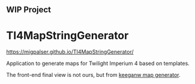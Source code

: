 ## WIP Project
# TI4MapStringGenerator

https://migpalser.github.io/TI4MapStringGenerator/

Application to generate maps for Twilight Imperium 4 based on templates.

The front-end final view is not ours, but from [keeganw map generator](https://keeganw.github.io/ti4/).
